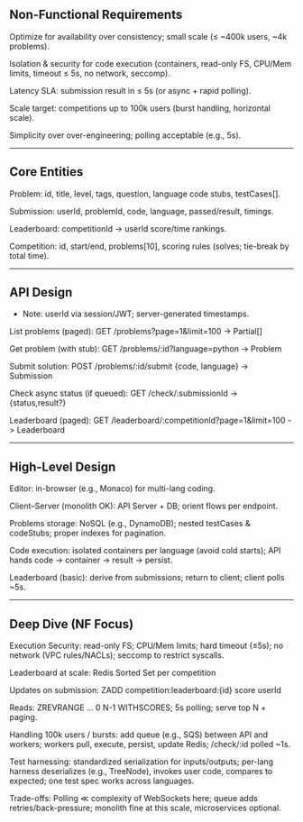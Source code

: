 ## Non-Functional Requirements

Optimize for availability over consistency; small scale (≤ ~400k users, ~4k problems).

Isolation & security for code execution (containers, read-only FS, CPU/Mem limits, timeout ≤ 5s, no network, seccomp).

Latency SLA: submission result in ≤ 5s (or async + rapid polling).

Scale target: competitions up to 100k users (burst handling, horizontal scale).

Simplicity over over-engineering; polling acceptable (e.g., 5s).

----------------------------------------------------------------------------------------------------------------------------------

## Core Entities

Problem: id, title, level, tags, question, language code stubs, testCases[].

Submission: userId, problemId, code, language, passed/result, timings.

Leaderboard: competitionId → userId score/time rankings.

Competition: id, start/end, problems[10], scoring rules (solves; tie-break by total time).

----------------------------------------------------------------------------------------------------------------------------------

## API Design

* Note: userId via session/JWT; server-generated timestamps.

List problems (paged): GET /problems?page=1&limit=100 -> Partial<Problem>[]

Get problem (with stub): GET /problems/:id?language=python -> Problem

Submit solution: POST /problems/:id/submit {code, language} -> Submission

Check async status (if queued): GET /check/:submissionId -> {status,result?}

Leaderboard (paged): GET /leaderboard/:competitionId?page=1&limit=100 -> Leaderboard

----------------------------------------------------------------------------------------------------------------------------------

## High-Level Design

Editor: in-browser (e.g., Monaco) for multi-lang coding.

Client–Server (monolith OK): API Server + DB; orient flows per endpoint.

Problems storage: NoSQL (e.g., DynamoDB); nested testCases & codeStubs; proper indexes for pagination.

Code execution: isolated containers per language (avoid cold starts); API hands code → container → result → persist.

Leaderboard (basic): derive from submissions; return to client; client polls ~5s.

----------------------------------------------------------------------------------------------------------------------------------

## Deep Dive (NF Focus)

Execution Security: read-only FS; CPU/Mem limits; hard timeout (≤5s); no network (VPC rules/NACLs); seccomp to restrict syscalls.

Leaderboard at scale: Redis Sorted Set per competition

Updates on submission: ZADD competition:leaderboard:{id} score userId

Reads: ZREVRANGE ... 0 N-1 WITHSCORES; 5s polling; serve top N + paging.

Handling 100k users / bursts: add queue (e.g., SQS) between API and workers; workers pull, execute, persist, update Redis; /check/:id polled ~1s.

Test harnessing: standardized serialization for inputs/outputs; per-lang harness deserializes (e.g., TreeNode), invokes user code, compares to expected; one test spec works across languages.

Trade-offs: Polling ≪ complexity of WebSockets here; queue adds retries/back-pressure; monolith fine at this scale, microservices optional.



